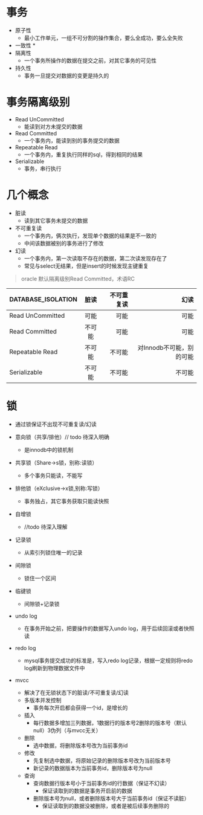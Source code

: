 # 事务
* 原子性
    * 最小工作单元，一组不可分割的操作集合，要么全成功，要么全失败
* 一致性
    * 
* 隔离性
    * 一个事务所操作的数据在提交之前，对其它事务的可见性
* 持久性
    * 事务一旦提交对数据的变更是持久的
    
# 事务隔离级别
* Read UnCommitted
    * 能读到对方未提交的数据
* Read Committed
    * 一个事务内，能读到别的事务提交的数据
* Repeatable Read
    * 一个事务内，重复执行同样的sql，得到相同的结果
* Serializable
    * 事务，串行执行
    
# 几个概念
* 脏读
    * 读到其它事务未提交的数据
* 不可重复读
    * 一个事务内，俩次执行，发现单个数据的结果是不一致的
    * 中间该数据被别的事务进行了修改
* 幻读
    * 一个事务内，第一次读取不存在的数据，第二次读发现存在了
    * 常见与select无结果，但是insert的时候发现主键重复
    
> oracle 默认隔离级别Read Committed，术语RC  

| DATABASE_ISOLATION | 脏读 | 不可重复读 | 幻读
| - | :-: | -: |  -: | 
| Read UnCommitted | 可能 | 可能 |  可能 | 
| Read Committed | 不可能 | 可能 |  可能 | 
| Repeatable Read | 不可能 | 不可能 |  对Innodb不可能，别的可能 | 
| Serializable | 不可能 | 不可能 |  不可能 | 

# 锁
* 通过锁保证不出现不可重复读/幻读
* 意向锁（共享/排他）// todo 待深入明确
    * 是innodb中的锁机制
* 共享锁（Share->s锁，别称:读锁）
    * 多个事务只能读，不能写
* 排他锁（eXclusive->x锁,别称:写锁）
    * 事务独占，其它事务获取只能读快照
* 自增锁
    * //todo 待深入理解
* 记录锁
    * 从索引列锁住唯一的记录
* 间隙锁
    * 锁住一个区间
* 临键锁
    * 间隙锁+记录锁
    
* undo log
    * 在事务开始之前，把要操作的数据写入undo log，用于后续回滚或者快照读
* redo log
    * mysql事务提交成功的标准是，写入redo log记录，根据一定规则将redo log刷新到物理数据文件中
* mvcc
    * 解决了在无锁状态下的脏读/不可重复读/幻读
    * 多版本并发控制
        * 事务每次开启都会获得一个id，是增长的
    * 插入
        * 每行数据多增加三列数据，1数据行的版本号2删除的版本号（默认null）3伪列（与mvcc无关）
    * 删除
        * 选中数据，将删除版本号改为当前事务id
    * 修改
        * 先复制选中数据，将原始记录的删除版本号改为当前版本号
        * 新记录的数据版本为当前事务id，删除版本号为null
    * 查询
        * 查询数据行版本号小于当前事务id的行数据（保证不幻读）
            * 保证读取到的数据是事务开启前的数据
        * 删除版本号为null，或者删除版本号大于当前事务id（保证不读脏）
            * 保证读取到的数据没被删除，或者是被后续事务删除的


    